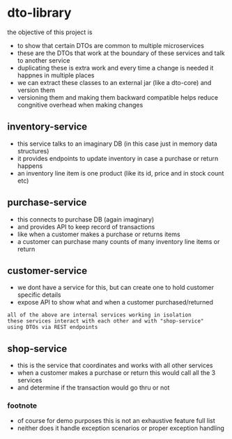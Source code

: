 # dto-library
the objective of this project is
- to show that certain DTOs are common to multiple microservices
- these are the DTOs that work at the boundary of these services and talk to another service
- duplicating these is extra work and every time a change is needed it happnes in multiple places
- we can extract these classes to an external jar (like a dto-core) and version them
- versioning them and making them backward compatible helps reduce congnitive overhead when making changes

## inventory-service
- this service talks to an imaginary DB (in this case just in memory data structures)
- it provides endpoints to update inventory in case a purchase or return happens
- an inventory line item is one product (like its id, price and in stock count etc)

## purchase-service
- this connects to purchase DB (again imaginary)
- and provides API to keep record of transactions
- like when a customer makes a purchase or returns items
- a customer can purchase many counts of many inventory line items or return

## customer-service
- we dont have a service for this, but can create one to hold customer specific details
- expose API to show what and when a customer purchased/returned

```
all of the above are internal services working in isolation
these services interact with each other and with "shop-service"
using DTOs via REST endpoints 
```

## shop-service
- this is the service that coordinates and works with all other services
- when a customer makes a purchase or return this would call all the 3 services
- and determine if the transaction would go thru or not


### footnote
- of course for demo purposes this is not an exhaustive feature full list
- neither does it handle exception scenarios or proper exception handling
